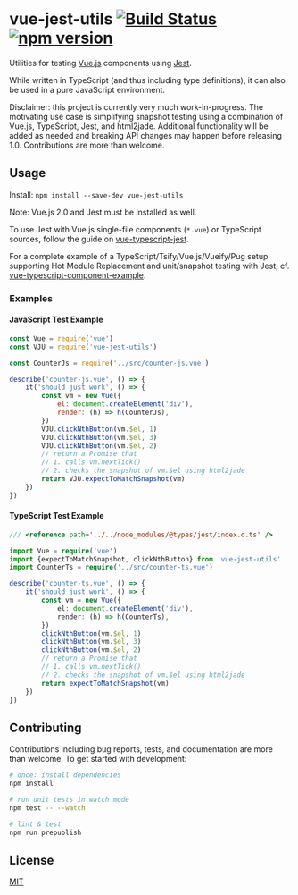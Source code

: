 # vue-jest-utils [![Build Status](https://travis-ci.org/locoslab/vue-jest-utils.svg?branch=master)](https://travis-ci.org/locoslab/vue-jest-utils) [![npm version](https://badge.fury.io/js/vue-jest-utils.svg)](https://badge.fury.io/js/vue-jest-utils)
Utilities for testing [Vue.js](http://vuejs.org/) components using [Jest](https://facebook.github.io/jest/).

While written in TypeScript (and thus including type definitions), it can also be used in a pure JavaScript environment.

Disclaimer: this project is currently very much work-in-progress. The motivating use case is simplifying snapshot testing using a combination of Vue.js, TypeScript, Jest, and html2jade. Additional functionality will be added as needed and breaking API changes may happen before releasing 1.0. Contributions are more than welcome.

## Usage
Install: `npm install --save-dev vue-jest-utils`

Note: Vue.js 2.0 and Jest must be installed as well.

To use Jest with Vue.js single-file components (`*.vue`) or TypeScript sources, follow the guide on [vue-typescript-jest](https://github.com/locoslab/vue-typescript-jest).

For a complete example of a TypeScript/Tsify/Vue.js/Vueify/Pug setup supporting Hot Module Replacement and unit/snapshot testing with Jest, cf.  [vue-typescript-component-example](https://github.com/locoslab/vue-typescript-component-example).


### Examples

#### JavaScript Test Example
```javascript
const Vue = require('vue')
const VJU = require('vue-jest-utils')

const CounterJs = require('../src/counter-js.vue')

describe('counter-js.vue', () => {
	it('should just work', () => {
		const vm = new Vue({
			el: document.createElement('div'),
			render: (h) => h(CounterJs),
		})
		VJU.clickNthButton(vm.$el, 1)
		VJU.clickNthButton(vm.$el, 3)
		VJU.clickNthButton(vm.$el, 2)
		// return a Promise that
		// 1. calls vm.nextTick()
		// 2. checks the snapshot of vm.$el using html2jade
		return VJU.expectToMatchSnapshot(vm)
	})
})
```

#### TypeScript Test Example
```typescript
/// <reference path='../../node_modules/@types/jest/index.d.ts' />

import Vue = require('vue')
import {expectToMatchSnapshot, clickNthButton} from 'vue-jest-utils'
import CounterTs = require('../src/counter-ts.vue')

describe('counter-ts.vue', () => {
	it('should just work', () => {
		const vm = new Vue({
			el: document.createElement('div'),
			render: (h) => h(CounterTs),
		})
		clickNthButton(vm.$el, 1)
		clickNthButton(vm.$el, 3)
		clickNthButton(vm.$el, 2)
		// return a Promise that
		// 1. calls vm.nextTick()
		// 2. checks the snapshot of vm.$el using html2jade
		return expectToMatchSnapshot(vm)
	})
})
```

## Contributing
Contributions including bug reports, tests, and documentation are more than welcome. To get started with development:
``` bash
# once: install dependencies
npm install

# run unit tests in watch mode
npm test -- --watch

# lint & test
npm run prepublish
```

## License
[MIT](http://opensource.org/licenses/MIT)
